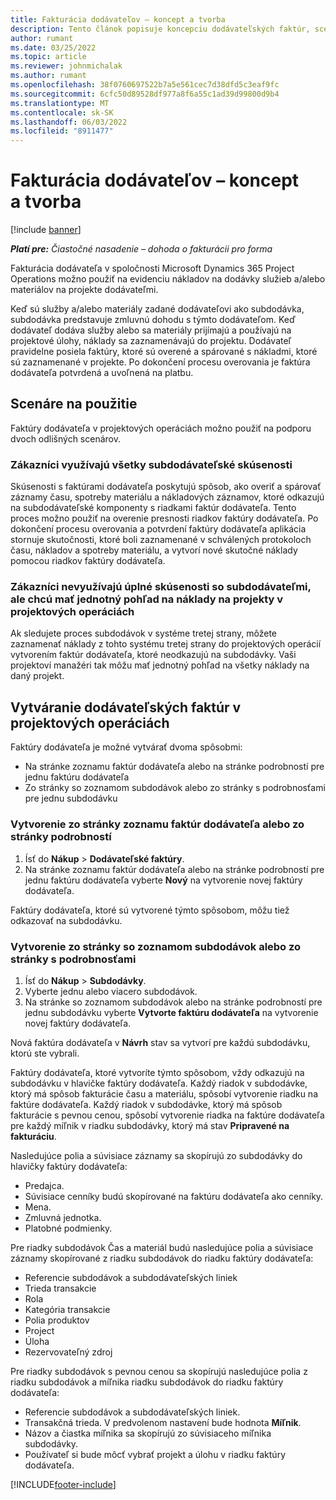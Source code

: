 ```yaml
---
title: Fakturácia dodávateľov – koncept a tvorba
description: Tento článok popisuje koncepciu dodávateľských faktúr, scenáre použitia a spôsob vytvárania dodávateľských faktúr v Microsoft Dynamics 365 Project Operations.
author: rumant
ms.date: 03/25/2022
ms.topic: article
ms.reviewer: johnmichalak
ms.author: rumant
ms.openlocfilehash: 38f0760697522b7a5e561cec7d38dfd5c3eaf9fc
ms.sourcegitcommit: 6cfc50d89528df977a8f6a55c1ad39d99800d9b4
ms.translationtype: MT
ms.contentlocale: sk-SK
ms.lasthandoff: 06/03/2022
ms.locfileid: "8911477"
---
```

# <a name="vendor-invoicing---concept-and-creation"></a>Fakturácia dodávateľov – koncept a tvorba

[!include [banner](../../includes/dataverse-preview.md)]

_**Platí pre:** Čiastočné nasadenie – dohoda o fakturácii pro forma_

Fakturácia dodávateľa v spoločnosti Microsoft Dynamics 365 Project Operations možno použiť na evidenciu nákladov na dodávky služieb a/alebo materiálov na projekte dodávateľmi.

Keď sú služby a/alebo materiály zadané dodávateľovi ako subdodávka, subdodávka predstavuje zmluvnú dohodu s týmto dodávateľom. Keď dodávateľ dodáva služby alebo sa materiály prijímajú a používajú na projektové úlohy, náklady sa zaznamenávajú do projektu. Dodávateľ pravidelne posiela faktúry, ktoré sú overené a spárované s nákladmi, ktoré sú zaznamenané v projekte. Po dokončení procesu overovania je faktúra dodávateľa potvrdená a uvoľnená na platbu.

## <a name="scenarios-for-use"></a>Scenáre na použitie

Faktúry dodávateľa v projektových operáciách možno použiť na podporu dvoch odlišných scenárov.

### <a name="customers-use-the-full-subcontracting-experiences"></a>Zákazníci využívajú všetky subdodávateľské skúsenosti

Skúsenosti s faktúrami dodávateľa poskytujú spôsob, ako overiť a spárovať záznamy času, spotreby materiálu a nákladových záznamov, ktoré odkazujú na subdodávateľské komponenty s riadkami faktúr dodávateľa. Tento proces možno použiť na overenie presnosti riadkov faktúry dodávateľa. Po dokončení procesu overovania a potvrdení faktúry dodávateľa aplikácia stornuje skutočnosti, ktoré boli zaznamenané v schválených protokoloch času, nákladov a spotreby materiálu, a vytvorí nové skutočné náklady pomocou riadkov faktúry dodávateľa.

### <a name="customers-dont-use-the-full-subcontracting-experiences-but-want-to-have-a-unified-view-of-costs-on-projects-in-project-operations"></a>Zákazníci nevyužívajú úplné skúsenosti so subdodávateľmi, ale chcú mať jednotný pohľad na náklady na projekty v projektových operáciách

Ak sledujete proces subdodávok v systéme tretej strany, môžete zaznamenať náklady z tohto systému tretej strany do projektových operácií vytvorením faktúr dodávateľa, ktoré neodkazujú na subdodávky. Vaši projektoví manažéri tak môžu mať jednotný pohľad na všetky náklady na daný projekt.

## <a name="creation-of-vendor-invoices-in-project-operations"></a>Vytváranie dodávateľských faktúr v projektových operáciách

Faktúry dodávateľa je možné vytvárať dvoma spôsobmi:

- Na stránke zoznamu faktúr dodávateľa alebo na stránke podrobností pre jednu faktúru dodávateľa
- Zo stránky so zoznamom subdodávok alebo zo stránky s podrobnosťami pre jednu subdodávku

### <a name="creation-from-the-vendor-invoice-list-page-or-details-page"></a>Vytvorenie zo stránky zoznamu faktúr dodávateľa alebo zo stránky podrobností

1. Ísť do **Nákup** \> **Dodávateľské faktúry**.
2. Na stránke zoznamu faktúr dodávateľa alebo na stránke podrobností pre jednu faktúru dodávateľa vyberte **Nový** na vytvorenie novej faktúry dodávateľa.

Faktúry dodávateľa, ktoré sú vytvorené týmto spôsobom, môžu tiež odkazovať na subdodávku.

### <a name="creation-from-the-subcontract-list-page-or-details-page"></a>Vytvorenie zo stránky so zoznamom subdodávok alebo zo stránky s podrobnosťami

1. Ísť do **Nákup** \> **Subdodávky**.
2. Vyberte jednu alebo viacero subdodávok.
3. Na stránke so zoznamom subdodávok alebo na stránke podrobností pre jednu subdodávku vyberte **Vytvorte faktúru dodávateľa** na vytvorenie novej faktúry dodávateľa.

Nová faktúra dodávateľa v **Návrh** stav sa vytvorí pre každú subdodávku, ktorú ste vybrali.

Faktúry dodávateľa, ktoré vytvoríte týmto spôsobom, vždy odkazujú na subdodávku v hlavičke faktúry dodávateľa. Každý riadok v subdodávke, ktorý má spôsob fakturácie času a materiálu, spôsobí vytvorenie riadku na faktúre dodávateľa. Každý riadok v subdodávke, ktorý má spôsob fakturácie s pevnou cenou, spôsobí vytvorenie riadka na faktúre dodávateľa pre každý míľnik v riadku subdodávky, ktorý má stav **Pripravené na fakturáciu**.

Nasledujúce polia a súvisiace záznamy sa skopírujú zo subdodávky do hlavičky faktúry dodávateľa:

- Predajca.
- Súvisiace cenníky budú skopírované na faktúru dodávateľa ako cenníky.
- Mena.
- Zmluvná jednotka.
- Platobné podmienky.

Pre riadky subdodávok Čas a materiál budú nasledujúce polia a súvisiace záznamy skopírované z riadku subdodávok do riadku faktúry dodávateľa:

- Referencie subdodávok a subdodávateľských liniek
- Trieda transakcie
- Rola
- Kategória transakcie
- Polia produktov
- Project
- Úloha
- Rezervovateľný zdroj

Pre riadky subdodávok s pevnou cenou sa skopírujú nasledujúce polia z riadku subdodávok a míľnika riadku subdodávok do riadku faktúry dodávateľa:

- Referencie subdodávok a subdodávateľských liniek.
- Transakčná trieda. V predvolenom nastavení bude hodnota **Míľnik**.
- Názov a čiastka míľnika sa skopírujú zo súvisiaceho míľnika subdodávky.
- Používateľ si bude môcť vybrať projekt a úlohu v riadku faktúry dodávateľa.

[!INCLUDE[footer-include](../../includes/footer-banner.md)]
